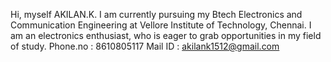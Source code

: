 Hi, myself AKILAN.K. I am currently pursuing my Btech Electronics and Communication Engineering at Vellore Institute of Technology, Chennai.
I am an electronics enthusiast, who is eager to grab opportunities in my field of study.
Phone.no : 8610805117
Mail ID : akilank1512@gmail.com
